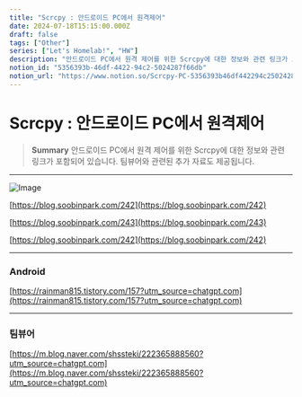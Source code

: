```yaml
---
title: "Scrcpy : 안드로이드 PC에서 원격제어"
date: 2024-07-18T15:15:00.000Z
draft: false
tags: ["Other"]
series: ["Let's Homelab!", "HW"]
description: "안드로이드 PC에서 원격 제어를 위한 Scrcpy에 대한 정보와 관련 링크가 포함되어 있습니다. 팀뷰어와 관련된 추가 자료도 제공됩니다."
notion_id: "5356393b-46df-4422-94c2-5024287f66db"
notion_url: "https://www.notion.so/Scrcpy-PC-5356393b46df442294c25024287f66db"
---
```


# Scrcpy : 안드로이드 PC에서 원격제어

> **Summary**
> 안드로이드 PC에서 원격 제어를 위한 Scrcpy에 대한 정보와 관련 링크가 포함되어 있습니다. 팀뷰어와 관련된 추가 자료도 제공됩니다.

---

![Image](https://prod-files-secure.s3.us-west-2.amazonaws.com/09ccd4d5-876c-4bba-bbdf-cc77a0a11257/f76881f6-006b-47a3-b913-e07e1a043609/Untitled.webp?X-Amz-Algorithm=AWS4-HMAC-SHA256&X-Amz-Content-Sha256=UNSIGNED-PAYLOAD&X-Amz-Credential=ASIAZI2LB466RTFUOP44%2F20250724%2Fus-west-2%2Fs3%2Faws4_request&X-Amz-Date=20250724T083525Z&X-Amz-Expires=3600&X-Amz-Security-Token=IQoJb3JpZ2luX2VjEAAaCXVzLXdlc3QtMiJHMEUCIEkurp%2F5gsWIOg84HGLwx4JHEk8i6hJ%2B3tyDqYuykkD6AiEAjTxmhlCGrjiKHVRZ7idYfAIxDo16JS3%2FjERkIMxo%2BMwq%2FwMIKRAAGgw2Mzc0MjMxODM4MDUiDCBxB7gzZl85%2BPhfCSrcA09IW0D9igOccHV25IwRB7jX9CwkmVgZwULbZFrOYOMgaw6lUqtjau%2Ft10jOUxIytLcKu3N2%2BZECQeHGEx0f1LM0dyJdjFV0osy7fIeoGj7TeKzg%2B%2FkU5vlsCH%2BSh%2B7kpmD6941lpUVJKdRldHUceusxSWTbWi9ltjdGmz3nNUKx9c11FnNYFz7qSpiP09BnmOLyKVvBX9JQeDOdfdkW87KZWvL1HDi8bCkJ1rjIaO37dA%2B2tq2tfe%2Fe8TA4w02deWsp3CrdHk20jMs1HP1w%2F3G34TgNUcyUmRyvTTuu6O%2BPIvFaBo57aL409oyLqlXThxZ5fE5ODlz4nmpWDGsikNU1SVPL4VGl%2FlaMUpI1oAg9GLp6%2BFue4Ga5yKMReeriKrVMR9CjDy8k4Xbhc785Tw5c2ITZubZsm3S1knXWH62nvnoSakhRI3YgFGR99%2FA7j0WXMt7vD3nGYOx%2Bcuz2ck9MJv5RhJxN4nTOf63tCKUmKqAoslmafq0idEtaj7uzUuT17CbwAQCGWpFQEd2LPbtZgDAWRnfCCEUvXWlLcLwLGQtVDdevTtIxMl%2FkOtJncyRWK2CBu8nWYV9A6A62WknFR4aUA7BBm5VCx6%2B4z6Oyk0Jmgi7eSCZdNCbgMPfOh8QGOqUBCQX2yL5wENP5oNq3Jjel5TLL2yMRz7RaOOsxmX%2BSaOAMUbXyYvS4DX4zErSj1GLO%2BufZe7ZgXfGYcs3Bt6h4VMzn%2BzqohbhQWo1kG8CdbmCCw%2FJ6jOdvOqTZtvtG2XMAUISN8nNnpDxhRznR1R%2BdGb%2FPE8HAPiR2BAEtfn6eIg%2Fb%2FVvLXtwTJzAzN52F102%2BKdzlW5FA11eLvKwinIxwj3hxA9yf&X-Amz-Signature=f98619bf27f1514c3e14316b9bdf1a95c826360d4b0b8fb174e663bc435a6810&X-Amz-SignedHeaders=host&x-amz-checksum-mode=ENABLED&x-id=GetObject)

[https://blog.soobinpark.com/242](https://blog.soobinpark.com/242)

[https://blog.soobinpark.com/243](https://blog.soobinpark.com/243)

[https://blog.soobinpark.com/242](https://blog.soobinpark.com/242)

---

### Android 

[https://rainman815.tistory.com/157?utm_source=chatgpt.com](https://rainman815.tistory.com/157?utm_source=chatgpt.com)

---

### 팀뷰어

[https://m.blog.naver.com/shssteki/222365888560?utm_source=chatgpt.com](https://m.blog.naver.com/shssteki/222365888560?utm_source=chatgpt.com)

